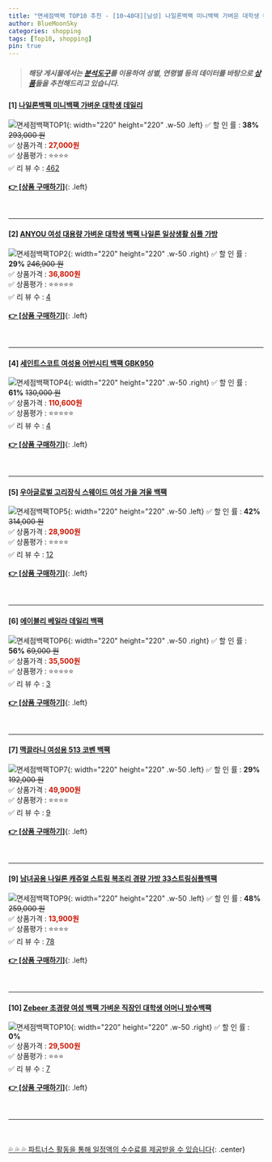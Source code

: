 ```yaml
---
title: "면세점백팩 TOP10 추천 - [10~40대][남성] 나일론백팩 미니백팩 가벼운 대학생 데일리"
author: BlueMoonSky
categories: shopping
tags: [Top10, shopping]
pin: true
---
```


> ##### 해당 게시물에서는 [**분석도구**](https://itemscout.io/)를 이용하여 **성별**, **연령별** 등의 데이터를 바탕으로 [**상품**](https://link.coupang.com/a/baae76)들을 추천해드리고 있습니다.

#### [1] [나일론백팩 미니백팩 가벼운 대학생 데일리](https://link.coupang.com/re/AFFSDP?lptag=AF5964186&subid=bluemoonsky6999&pageKey=7614698112&traceid=V0-153&itemId=20175083950&vendorItemId=87267047985)
![면세점백팩TOP1](https://thumbnail6.coupangcdn.com/thumbnails/remote/230x230ex/image/vendor_inventory/601f/f3bbeb3f2f8ed2c8fbf1dc0351fe710cac10a2966acc7f95cff2d724026e.jpg){: width="220" height="220" .w-50 .left}
✅ 할 인 률 : **38%** ~~<del class="base-price"> 293,000  </del>원~~<br>
✅ 상품가격 : <span style="color:#cb1400"> **27,000원** </span><br>
✅ 상품평가 : ⭐⭐⭐⭐<br>
✅ 리 뷰 수 : [462](https://link.coupang.com/re/AFFSDP?lptag=AF5964186&subid=bluemoonsky6999&pageKey=7614698112&traceid=V0-153&itemId=20175083950&vendorItemId=87267047985)<br>
<br>
[**👉  [상품 구매하기]**](https://link.coupang.com/re/AFFSDP?lptag=AF5964186&subid=bluemoonsky6999&pageKey=7614698112&traceid=V0-153&itemId=20175083950&vendorItemId=87267047985){: .left}
<br>
<br>
<br>

***

#### [2] [ANYOU 여성 대용량 가벼운 대학생 백팩 나일론 일상생활 심플 가방](https://link.coupang.com/re/AFFSDP?lptag=AF5964186&subid=bluemoonsky6999&pageKey=7595923933&traceid=V0-153&itemId=20082226259&vendorItemId=87177789204)
![면세점백팩TOP2](https://thumbnail10.coupangcdn.com/thumbnails/remote/230x230ex/image/vendor_inventory/3fc5/3a8bdb0b0fe4ccd793ad7af9b61088aa4127b628ce5c055dc560998033ec.jpg){: width="220" height="220" .w-50 .right}
✅ 할 인 률 : **29%** ~~<del class="base-price"> 246,900  </del>원~~<br>
✅ 상품가격 : <span style="color:#cb1400"> **36,800원** </span><br>
✅ 상품평가 : ⭐⭐⭐⭐⭐<br>
✅ 리 뷰 수 : [4](https://link.coupang.com/re/AFFSDP?lptag=AF5964186&subid=bluemoonsky6999&pageKey=7595923933&traceid=V0-153&itemId=20082226259&vendorItemId=87177789204)<br>
<br>
[**👉  [상품 구매하기]**](https://link.coupang.com/re/AFFSDP?lptag=AF5964186&subid=bluemoonsky6999&pageKey=7595923933&traceid=V0-153&itemId=20082226259&vendorItemId=87177789204){: .left}
<br>
<br>
<br>

***

#### [4] [세인트스코트 여성용 어반시티 백팩 GBK950](https://link.coupang.com/re/AFFSDP?lptag=AF5964186&subid=bluemoonsky6999&pageKey=6331452326&traceid=V0-153&itemId=13241122408&vendorItemId=80582562581)
![면세점백팩TOP4](https://thumbnail6.coupangcdn.com/thumbnails/remote/230x230ex/image/rs_quotation_api/gwp08ivl/a211e58084cd421d906edc9478b7a954.jpg){: width="220" height="220" .w-50 .right}
✅ 할 인 률 : **61%** ~~<del class="base-price"> 130,000  </del>원~~<br>
✅ 상품가격 : <span style="color:#cb1400"> **110,600원** </span><br>
✅ 상품평가 : ⭐⭐⭐⭐⭐<br>
✅ 리 뷰 수 : [4](https://link.coupang.com/re/AFFSDP?lptag=AF5964186&subid=bluemoonsky6999&pageKey=6331452326&traceid=V0-153&itemId=13241122408&vendorItemId=80582562581)<br>
<br>
[**👉  [상품 구매하기]**](https://link.coupang.com/re/AFFSDP?lptag=AF5964186&subid=bluemoonsky6999&pageKey=6331452326&traceid=V0-153&itemId=13241122408&vendorItemId=80582562581){: .left}
<br>
<br>
<br>

***

#### [5] [우아글로벌 고리장식 스웨이드 여성 가을 겨울 백팩](https://link.coupang.com/re/AFFSDP?lptag=AF5964186&subid=bluemoonsky6999&pageKey=7575385079&traceid=V0-153&itemId=19986787682&vendorItemId=87084870641)
![면세점백팩TOP5](https://thumbnail8.coupangcdn.com/thumbnails/remote/230x230ex/image/vendor_inventory/cd84/0acf4f6cac6860b886d370706c34c57ba586b4a5d9630ff473dfca465ff7.jpg){: width="220" height="220" .w-50 .left}
✅ 할 인 률 : **42%** ~~<del class="base-price"> 314,000  </del>원~~<br>
✅ 상품가격 : <span style="color:#cb1400"> **28,900원** </span><br>
✅ 상품평가 : ⭐⭐⭐⭐<br>
✅ 리 뷰 수 : [12](https://link.coupang.com/re/AFFSDP?lptag=AF5964186&subid=bluemoonsky6999&pageKey=7575385079&traceid=V0-153&itemId=19986787682&vendorItemId=87084870641)<br>
<br>
[**👉  [상품 구매하기]**](https://link.coupang.com/re/AFFSDP?lptag=AF5964186&subid=bluemoonsky6999&pageKey=7575385079&traceid=V0-153&itemId=19986787682&vendorItemId=87084870641){: .left}
<br>
<br>
<br>

***

#### [6] [에이블리 베일라 데일리 백팩](https://link.coupang.com/re/AFFSDP?lptag=AF5964186&subid=bluemoonsky6999&pageKey=7440871006&traceid=V0-153&itemId=19348409021&vendorItemId=86624002520)
![면세점백팩TOP6](https://thumbnail10.coupangcdn.com/thumbnails/remote/230x230ex/image/vendor_inventory/7155/335702b7c9f091256b636b5c6f86fa3fd06938b379703ac71f84a3bc74e0.jpg){: width="220" height="220" .w-50 .right}
✅ 할 인 률 : **56%** ~~<del class="base-price"> 69,000  </del>원~~<br>
✅ 상품가격 : <span style="color:#cb1400"> **35,500원** </span><br>
✅ 상품평가 : ⭐⭐⭐⭐⭐<br>
✅ 리 뷰 수 : [3](https://link.coupang.com/re/AFFSDP?lptag=AF5964186&subid=bluemoonsky6999&pageKey=7440871006&traceid=V0-153&itemId=19348409021&vendorItemId=86624002520)<br>
<br>
[**👉  [상품 구매하기]**](https://link.coupang.com/re/AFFSDP?lptag=AF5964186&subid=bluemoonsky6999&pageKey=7440871006&traceid=V0-153&itemId=19348409021&vendorItemId=86624002520){: .left}
<br>
<br>
<br>

***

#### [7] [맥끌라니 여성용 513 코벤 백팩](https://link.coupang.com/re/AFFSDP?lptag=AF5964186&subid=bluemoonsky6999&pageKey=4704460648&traceid=V0-153&itemId=5929403341&vendorItemId=73227411409)
![면세점백팩TOP7](https://thumbnail9.coupangcdn.com/thumbnails/remote/230x230ex/image/retail/images/2423782185931091-8594a59f-df25-42f9-bbd5-a13d04aecd18.jpg){: width="220" height="220" .w-50 .left}
✅ 할 인 률 : **29%** ~~<del class="base-price"> 192,000  </del>원~~<br>
✅ 상품가격 : <span style="color:#cb1400"> **49,900원** </span><br>
✅ 상품평가 : ⭐⭐⭐⭐<br>
✅ 리 뷰 수 : [9](https://link.coupang.com/re/AFFSDP?lptag=AF5964186&subid=bluemoonsky6999&pageKey=4704460648&traceid=V0-153&itemId=5929403341&vendorItemId=73227411409)<br>
<br>
[**👉  [상품 구매하기]**](https://link.coupang.com/re/AFFSDP?lptag=AF5964186&subid=bluemoonsky6999&pageKey=4704460648&traceid=V0-153&itemId=5929403341&vendorItemId=73227411409){: .left}
<br>
<br>
<br>

***

#### [9] [남녀공용 나일론 캐쥬얼 스트링 복조리 경량 가방 33스트링심플백팩](https://link.coupang.com/re/AFFSDP?lptag=AF5964186&subid=bluemoonsky6999&pageKey=7465636984&traceid=V0-153&itemId=19469269035&vendorItemId=86579559433)
![면세점백팩TOP9](https://thumbnail7.coupangcdn.com/thumbnails/remote/230x230ex/image/vendor_inventory/db13/281a6ebc345ac43fdb9ecc928cac824920f0abc96f00f2235242cee3b380.jpg){: width="220" height="220" .w-50 .left}
✅ 할 인 률 : **48%** ~~<del class="base-price"> 259,000  </del>원~~<br>
✅ 상품가격 : <span style="color:#cb1400"> **13,900원** </span><br>
✅ 상품평가 : ⭐⭐⭐⭐<br>
✅ 리 뷰 수 : [78](https://link.coupang.com/re/AFFSDP?lptag=AF5964186&subid=bluemoonsky6999&pageKey=7465636984&traceid=V0-153&itemId=19469269035&vendorItemId=86579559433)<br>
<br>
[**👉  [상품 구매하기]**](https://link.coupang.com/re/AFFSDP?lptag=AF5964186&subid=bluemoonsky6999&pageKey=7465636984&traceid=V0-153&itemId=19469269035&vendorItemId=86579559433){: .left}
<br>
<br>
<br>

***

#### [10] [Zebeer 초경량 여성 백팩 가벼운 직장인 대학생 어머니 방수백팩](https://link.coupang.com/re/AFFSDP?lptag=AF5964186&subid=bluemoonsky6999&pageKey=7249387929&traceid=V0-153&itemId=18437081288&vendorItemId=86342140686)
![면세점백팩TOP10](https://thumbnail7.coupangcdn.com/thumbnails/remote/230x230ex/image/vendor_inventory/6441/b6e246d16c04546b7d0d25612fc369bf056b6f3dcd1b15338a8457aaaef6.png){: width="220" height="220" .w-50 .right}
✅ 할 인 률 : **0%** <br>
✅ 상품가격 : <span style="color:#cb1400"> **29,500원** </span><br>
✅ 상품평가 : ⭐⭐⭐<br>
✅ 리 뷰 수 : [7](https://link.coupang.com/re/AFFSDP?lptag=AF5964186&subid=bluemoonsky6999&pageKey=7249387929&traceid=V0-153&itemId=18437081288&vendorItemId=86342140686)<br>
<br>
[**👉  [상품 구매하기]**](https://link.coupang.com/re/AFFSDP?lptag=AF5964186&subid=bluemoonsky6999&pageKey=7249387929&traceid=V0-153&itemId=18437081288&vendorItemId=86342140686){: .left}
<br>
<br>
<br>

***
<br><br>[💦 💦 💦 파트너스 활동을 통해 일정액의 수수료를 제공받을 수 있습니다](https://link.coupang.com/a/baae76){: .center}